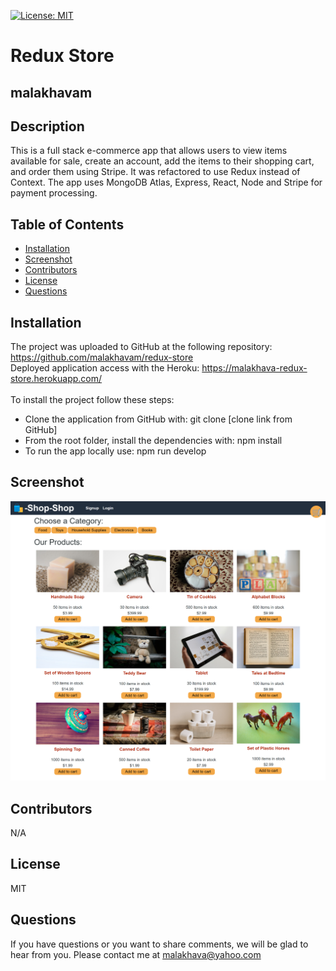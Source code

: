 [![License: MIT](https://shields.io/badge/license-MIT-green.svg)](https://opensource.org/licenses/MIT)
   # Redux Store
   ## malakhavam
   
   ## Description 
   
   This is a full stack e-commerce app that allows users to view items available for sale, create an account, add the items to their shopping cart, and order them using Stripe. It was refactored to use Redux instead of Context. The app uses MongoDB Atlas, Express, React, Node and Stripe for payment processing.
   
   ## Table of Contents  
   * [Installation](#installation)
   * [Screenshot](#screenshot)
   * [Contributors](#contibutors) 
   * [License](#license)
   * [Questions](#questions)
   
   
   ## Installation 
   
   The project was uploaded to GitHub at the following repository: https://github.com/malakhavam/redux-store <br/>
   Deployed application access with the Heroku: https://malakhava-redux-store.herokuapp.com/ <br/>  
   To install the project follow these steps: 
   * Clone the application from GitHub with: git clone [clone link from GitHub] 
   * From the root folder, install the dependencies with: npm install
   * To run the app locally use: npm run develop

   ## Screenshot

   ![Mockup-image](./client/src/assets/screenshot.png)
  
   ## Contributors

   N/A

   ## License

   MIT
  
   ## Questions
   
   If you have questions or you want to share comments, we will be glad to hear from you. Please contact me at malakhava@yahoo.com
